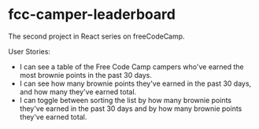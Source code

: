 # fcc-camper-leaderboard
The second project in React series on freeCodeCamp.

User Stories:
* I can see a table of the Free Code Camp campers who've earned the most brownie points in the past 30 days.
* I can see how many brownie points they've earned in the past 30 days, and how many they've earned total.
* I can toggle between sorting the list by how many brownie points they've earned in the past 30 days and by how many brownie points they've earned total.
